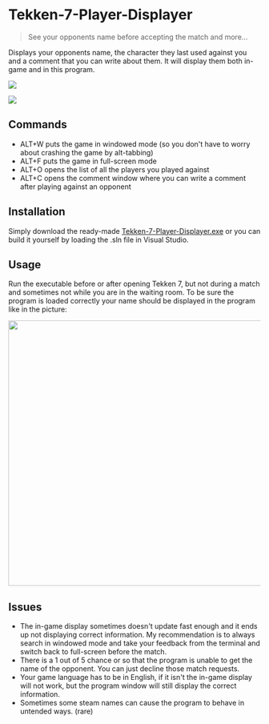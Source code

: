 # Tekken-7-Player-Displayer
> See your opponents name before accepting the match and more...

Displays your opponents name, the character they last used against you and a comment that you can write about them.
It will display them both in-game and in this program.

![](https://github.com/n-o-u/Tekken-7-Player-Displayer/blob/master/1git.png)

![](https://github.com/ParadiseAigo/Tekken-7-Player-Displayer/blob/master/2git.png)

## Commands
* ALT+W  puts the game in windowed mode (so you don't have to worry about crashing the game by alt-tabbing)
* ALT+F  puts the game in full-screen mode
* ALT+O  opens the list of all the players you played against
* ALT+C  opens the comment window where you can write a comment after playing against an opponent

## Installation
Simply download the ready-made [Tekken-7-Player-Displayer.exe](https://github.com/ParadiseAigo/Tekken-7-Player-Displayer/raw/master/Tekken-7-Player-Displayer.exe) or you can build it yourself by loading the .sln file in Visual Studio.

## Usage
Run the executable before or after opening Tekken 7, but not during a match and sometimes not while you are in the waiting room.
To be sure the program is loaded correctly your name should be displayed in the program like in the picture:

<p align="center">
  <img src="https://github.com/n-o-u/Tekken-7-Player-Displayer/blob/master/3git.png" width="530" />
</p>

## Issues
* The in-game display sometimes doesn't update fast enough and it ends up not displaying correct information. My recommendation is to always search in windowed mode and take your feedback from the terminal and switch back to full-screen before the match.
* There is a 1 out of 5 chance or so that the program is unable to get the name of the opponent. You can just decline those match requests.
* Your game language has to be in English, if it isn't the in-game display will not work, but the program window will still display the correct information.
* Sometimes some steam names can cause the program to behave in untended ways. (rare)
